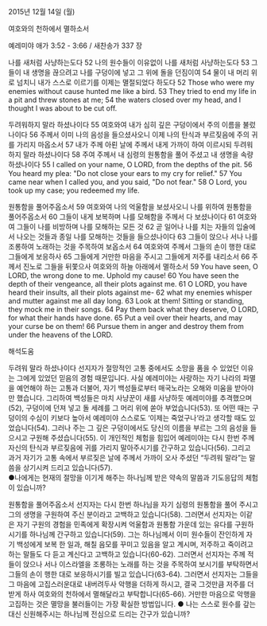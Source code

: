 2015년 12월 14일 (월)

여호와의 천하에서 멸하소서



예레미야 애가 3:52 - 3:66 / 새찬송가 337 장


나를 새처럼 사냥하는도다
52 나의 원수들이 이유없이 나를 새처럼 사냥하는도다 53 그들이 내 생명을 끊으려고 나를 구덩이에 넣고 그 위에 돌을 던짐이여 54 물이 내 머리 위로 넘치니 내가 스스로 이르기를 이제는 멸절되었다 하도다 
52 Those who were my enemies without cause hunted me like a bird. 53 They tried to end my life in a pit and threw stones at me; 54 the waters closed over my head, and I thought I was about to be cut off. 

두려워하지 말라 하셨나이다
55 여호와여 내가 심히 깊은 구덩이에서 주의 이름을 불렀나이다 56 주께서 이미 나의 음성을 들으셨사오니 이제 나의 탄식과 부르짖음에 주의 귀를 가리지 마옵소서 57 내가 주께 아뢴 날에 주께서 내게 가까이 하여 이르시되 두려워하지 말라 하셨나이다 58 주여 주께서 내 심령의 원통함을 풀어 주셨고 내 생명을 속량하셨나이다 
55 I called on your name, O LORD, from the depths of the pit. 56 You heard my plea: "Do not close your ears to my cry for relief." 57 You came near when I called you, and you said, "Do not fear." 58 O Lord, you took up my case; you redeemed my life.   

원통함을 풀어주옵소서
59 여호와여 나의 억울함을 보셨사오니 나를 위하여 원통함을 풀어주옵소서 60 그들이 내게 보복하며 나를 모해함을 주께서 다 보셨나이다 61 여호와여 그들이 나를 비방하며 나를 모해하는 모든 것 62 곧 일어나 나를 치는 자들의 입술에서 나오는 것들과 종일 나를 모해하는 것들을 들으셨나이다 63 그들이 앉으나 서나 나를 조롱하여 노래하는 것을 주목하여 보옵소서 64 여호와여 주께서 그들의 손이 행한 대로 그들에게 보응하사 65 그들에게 거만한 마음을 주시고 그들에게 저주를 내리소서 66 주께서 진노로 그들을 뒤쫓으사 여호와의 하늘 아래에서 멸하소서
59 You have seen, O LORD, the wrong done to me. Uphold my cause! 60 You have seen the depth of their vengeance, all their plots against me. 61 O LORD, you have heard their insults, all their plots against me- 62 what my enemies whisper and mutter against me all day long. 63 Look at them! Sitting or standing, they mock me in their songs. 64 Pay them back what they deserve, O LORD, for what their hands have done. 65 Put a veil over their hearts, and may your curse be on them! 66 Pursue them in anger and destroy them from under the heavens of the LORD.

해석도움





두려워 말라 하셨나이다
선지자가 절망적인 고통 중에서도 소망을 품을 수 있었던 이유는 그에게 있었던 믿음의 경험 때문입니다. 사실 예레미야는 사랑하는 자기 나라의 파멸을 예언해야 하는 고통과 더불어, 자기 백성들로부터 매국노라는 오해와 미움을 받아야만 했습니다. 그리하여 백성들은 마치 사냥꾼이 새를 사냥하듯 예레미야를 추격했으며(52), 구덩이에 던져 넣고 돌 세례를 그 머리 위에 쏟아 부었습니다(53). 또 어떤 때는 구덩이의 수심이 키보다 높아서 예레미야 스스로도 ‘이제는 죽었구나‘라고 생각할 때도 있었습니다(54). 그러나 주는 그 깊은 구덩이에서도 당신의 이름을 부르는 그의 음성을 들으시고 구원해 주셨습니다(55). 이 개인적인 체험을 힘입어 예레미야는 다시 한번 주께 자신의 탄식과 부르짖음에 귀를 가리지 말아주시기를 간구하고 있습니다(56). 그리고 과거 자기가 고통 속에서 부르짖은 날에 주께서 가까이 오사 주셨던 “두려워 말라”는 말씀을 상기시켜 드리고 있습니다(57).  
●나에게는 현재의 절망을 이기게 해주는 하나님께 받은 약속의 말씀과 기도응답의 체험이 있습니까? 

원통함을 풀어주옵소서
선지자는 다시 한번 하나님을 자기 심령의 원통함을 풀어 주시고 그의 생명을 구원하여 주신 분이라고 고백하고 있습니다(58). 그러면서 선지자는 이같은 자기 구원의 경험을 민족에게 확장시켜 억울함과 원통함 가운데 있는 유다를 구원하시기를 하나님께 간구하고 있습니다(59). 그는 하나님께서 이미 원수들이 잔인하게 자기 백성에게 보복 한 일과, 해칠 음모를 꾸미고 있음을 알고 계시며, 저주하고 죽이려고 하는 말들도 다 듣고 계신다고 고백하고 있습니다(60-62). 그러면서 선지자는 주께 적들이 앉으나 서나 이스라엘을 조롱하는 노래를 하는 것을 주목하여 보시기를  부탁하면서 그들의 손이 행한 대로 보응하시기를 빌고 있습니다(63-64). 그러면서 선지자는 그들을 그 마음에 고집스러운대로 내버려두사 악행을 더하게 하시고, 결국 그것만큼 저주를 더 받게 하사 여호와의 천하에서 멸해달라고 부탁합니다(65-66). 
거만한 마음으로 악행을 고집하는 것은 멸망을 불러들이는 가장 확실한 방법입니다. 
● 나는 스스로 원수를 갚는 대신 신원해주시는 하나님께 전심으로 드리는 간구가 있습니까?
